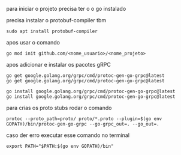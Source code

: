 para iniciar o projeto precisa ter o o go instalado

precisa instalar o protobuf-compiler tbm
```
sudo apt install protobuf-compiler 
```
apos usar o comando

```
go mod init github.com/<nome_usuario>/<nome_projeto>

```

apos adicionar e instalar os pacotes gRPC

```
go get google.golang.org/grpc/cmd/protoc-gen-go-grpc@latest
go get google.golang.org/grpc/cmd/protoc-gen-go-grpc@latest

go install google.golang.org/grpc/cmd/protoc-gen-go-grpc@latest
go install google.golang.org/grpc/cmd/protoc-gen-go-grpc@latest
```

para crias os proto stubs rodar o comando

```
protoc --proto_path=proto/ proto/*.proto --plugin=$(go env GOPATH)/bin/protoc-gen-go-grpc --go-grpc_out=. --go_out=.
```

caso der erro executar esse comando no terminal

```
export PATH="$PATH:$(go env GOPATH)/bin"
```